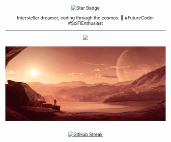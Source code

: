 <div align="center">
<img src="https://img.shields.io/static/v1?label=%F0%9F%8C%9F&message=Let's%20Make%20It%20Work!&style=style=flat&color=8A2BE2" alt="Star Badge"/>
<!-- <br> -->
<br>
  
<p align="center">
  Interstellar dreamer, coding through the cosmos. 🌌 #FutureCoder #SciFiEnthusiast
</p>

<hr/>

<div align="center">
  <a href="https://github.com/ayeshanweerasuriya">
    <img src="https://skillicons.dev/icons?i=js,html,css,androidstudio,c,cs,discord,figma,git,github,ai,java,kotlin,linkedin,mysql,nodejs,ps,php,postman,pr,py,react,stackoverflow,twitter,visualstudio,vscode,codepen,blender,vue,wordpress" />
  </a>
</div>

<br>

<div align="center">
  <img src="assets/wallpaper.jpg" alt="Wallpaper" width="835" border-radius="25">
</div>

<br>

<p align="center">
<a href="https://github.com/ayeshanweerasuriya"><img src="https://streak-stats.demolab.com?user=ayeshanweerasuriya&theme=highcontrast&hide_border=true&border_radius=20&date_format=j%20M%5B%20Y%5D&card_width=835" alt="GitHub Streak" /></a>
</p>
